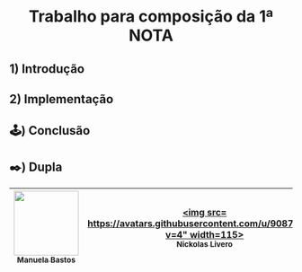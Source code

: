 <h1 align= "center"> Trabalho para composição da 1ª NOTA </h1>


## 1) Introdução


## 2) Implementação


## 🕹️) Conclusão




## ✒️) Dupla
| [<img src="https://avatars.githubusercontent.com/u/93674466?v=4" width=115><br><sub>Manuela Bastos</sub>](https://github.com/manupbastos) | [<img src= https://avatars.githubusercontent.com/u/90870510?v=4" width=115><br><sub>Nickolas Livero</sub>](https://github.com/nickolaslivero) | 
| :---: |  :---:|

